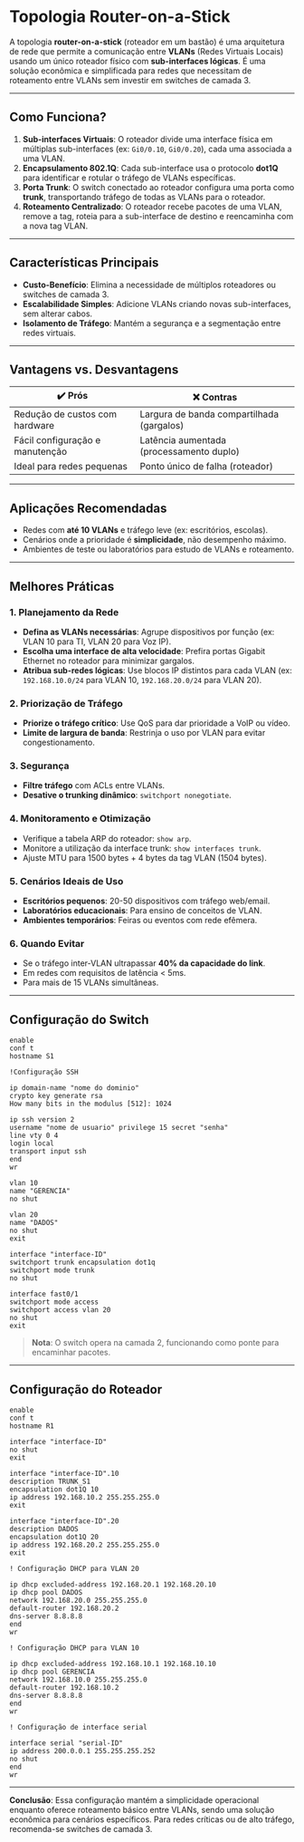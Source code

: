 # Topologia Router-on-a-Stick

A topologia **router-on-a-stick** (roteador em um bastão) é uma arquitetura de rede que permite a comunicação entre **VLANs** (Redes Virtuais Locais) usando um único roteador físico com **sub-interfaces lógicas**. É uma solução econômica e simplificada para redes que necessitam de roteamento entre VLANs sem investir em switches de camada 3.

---

## Como Funciona?  
1. **Sub-interfaces Virtuais**: O roteador divide uma interface física em múltiplas sub-interfaces (ex: `Gi0/0.10`, `Gi0/0.20`), cada uma associada a uma VLAN.  
2. **Encapsulamento 802.1Q**: Cada sub-interface usa o protocolo **dot1Q** para identificar e rotular o tráfego de VLANs específicas.  
3. **Porta Trunk**: O switch conectado ao roteador configura uma porta como **trunk**, transportando tráfego de todas as VLANs para o roteador.  
4. **Roteamento Centralizado**: O roteador recebe pacotes de uma VLAN, remove a tag, roteia para a sub-interface de destino e reencaminha com a nova tag VLAN.  

---

## Características Principais  
- **Custo-Benefício**: Elimina a necessidade de múltiplos roteadores ou switches de camada 3.  
- **Escalabilidade Simples**: Adicione VLANs criando novas sub-interfaces, sem alterar cabos.  
- **Isolamento de Tráfego**: Mantém a segurança e a segmentação entre redes virtuais.  

---

## Vantagens vs. Desvantagens  
| **✔️ Prós**                     | **❌ Contras**                             |
| ------------------------------- | ----------------------------------------- |
| Redução de custos com hardware  | Largura de banda compartilhada (gargalos) |
| Fácil configuração e manutenção | Latência aumentada (processamento duplo)  |
| Ideal para redes pequenas       | Ponto único de falha (roteador)           |

---

## Aplicações Recomendadas  
- Redes com **até 10 VLANs** e tráfego leve (ex: escritórios, escolas).  
- Cenários onde a prioridade é **simplicidade**, não desempenho máximo.  
- Ambientes de teste ou laboratórios para estudo de VLANs e roteamento.  

---

## Melhores Práticas  

### 1. Planejamento da Rede
- **Defina as VLANs necessárias**: Agrupe dispositivos por função (ex: VLAN 10 para TI, VLAN 20 para Voz IP).  
- **Escolha uma interface de alta velocidade**: Prefira portas Gigabit Ethernet no roteador para minimizar gargalos.  
- **Atribua sub-redes lógicas**: Use blocos IP distintos para cada VLAN (ex: `192.168.10.0/24` para VLAN 10, `192.168.20.0/24` para VLAN 20).  

### 2. Priorização de Tráfego
- **Priorize o tráfego crítico**: Use QoS para dar prioridade a VoIP ou vídeo.  
- **Limite de largura de banda**: Restrinja o uso por VLAN para evitar congestionamento.  

### 3. Segurança
- **Filtre tráfego** com ACLs entre VLANs.  
- **Desative o trunking dinâmico**: `switchport nonegotiate`.  

### 4. Monitoramento e Otimização
- Verifique a tabela ARP do roteador: `show arp`.  
- Monitore a utilização da interface trunk: `show interfaces trunk`.  
- Ajuste MTU para 1500 bytes + 4 bytes da tag VLAN (1504 bytes).  

### 5. Cenários Ideais de Uso
- **Escritórios pequenos**: 20-50 dispositivos com tráfego web/email.  
- **Laboratórios educacionais**: Para ensino de conceitos de VLAN.  
- **Ambientes temporários**: Feiras ou eventos com rede efêmera.  

### 6. Quando Evitar
- Se o tráfego inter-VLAN ultrapassar **40% da capacidade do link**.  
- Em redes com requisitos de latência < 5ms.  
- Para mais de 15 VLANs simultâneas.  

---

## Configuração do Switch  
```
enable  
conf t  
hostname S1  

!Configuração SSH

ip domain-name "nome do dominio"  
crypto key generate rsa
How many bits in the modulus [512]: 1024

ip ssh version 2 
username "nome de usuario" privilege 15 secret "senha"
line vty 0 4
login local
transport input ssh
end
wr 

vlan 10  
name "GERENCIA"  
no shut  

vlan 20  
name "DADOS"  
no shut  
exit  

interface "interface-ID"  
switchport trunk encapsulation dot1q  
switchport mode trunk  
no shut  

interface fast0/1  
switchport mode access  
switchport access vlan 20  
no shut  
exit  
```
> **Nota**: O switch opera na camada 2, funcionando como ponte para encaminhar pacotes.

---

## Configuração do Roteador  
```
enable  
conf t  
hostname R1  

interface "interface-ID"  
no shut  
exit  

interface "interface-ID".10  
description TRUNK_S1  
encapsulation dot1Q 10  
ip address 192.168.10.2 255.255.255.0  
exit  

interface "interface-ID".20
description DADOS  
encapsulation dot1Q 20  
ip address 192.168.20.2 255.255.255.0  
exit  

! Configuração DHCP para VLAN 20

ip dhcp excluded-address 192.168.20.1 192.168.20.10  
ip dhcp pool DADOS  
network 192.168.20.0 255.255.255.0  
default-router 192.168.20.2  
dns-server 8.8.8.8  
end  
wr  

! Configuração DHCP para VLAN 10

ip dhcp excluded-address 192.168.10.1 192.168.10.10  
ip dhcp pool GERENCIA  
network 192.168.10.0 255.255.255.0  
default-router 192.168.10.2  
dns-server 8.8.8.8  
end  
wr  

! Configuração de interface serial
 
interface serial "serial-ID"  
ip address 200.0.0.1 255.255.255.252  
no shut  
end  
wr  
```
---

**Conclusão**: Essa configuração mantém a simplicidade operacional enquanto oferece roteamento básico entre VLANs, sendo uma solução econômica para cenários específicos. Para redes críticas ou de alto tráfego, recomenda-se switches de camada 3.
